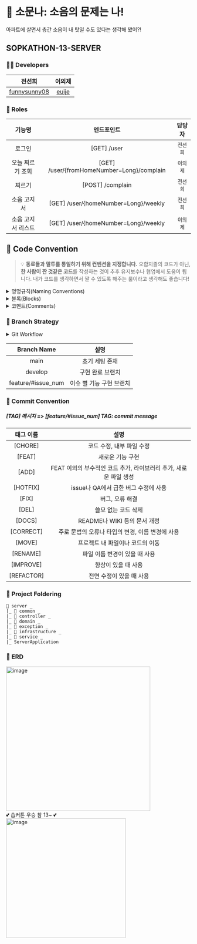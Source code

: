 # 📢 소문나: 소음의 문제는 나!
아파트에 살면서 층간 소음이 내 탓일 수도 있다는 생각해 봤어?!

## SOPKATHON-13-SERVER 
 
### 🧑‍💻 Developers
| 전선희 | 이의제 |
| :---: | :---: | 
|[funnysunny08](https://github.com/funnysunny08)|[euije](https://github.com/euije)| 


 ### 🐾 Roles
| 기능명 | 엔드포인트 | 담당자 |
| :-----: | :---: | :---: |
| 로그인 | [GET] /user | `전선희` | 
| 오늘 찌르기 조회 | [GET] /user/{fromHomeNumber=Long}/complain | `이의제` | 
| 찌르기 | [POST] /complain | `전선희` | 
| 소음 고지서 | [GET] /user/{homeNumber=Long}/weekly | `전선희` | 
| 소음 고지서 리스트 | [GET] /user/{homeNumber=Long}/weekly | `이의제` | 

## 🙏 Code Convention

> 💡 **동료들과 말투를 통일하기 위해 컨벤션을 지정합니다.**
> 오합지졸의 코드가 아닌, **한 사람이 짠 것같은 코드**를 작성하는 것이 추후 유지보수나 협업에서 도움이 됩니다. 내가 코드를 생각하면서 짤 수 있도록 해주는 룰이라고 생각해도 좋습니다!

<details>
<summary>명명규칙(Naming Conventions)</summary>
<div markdown="1">

1. 이름으로부터 의도가 읽혀질 수 있게 쓴다.

-   ex)

    ```jsx
    // bad
    function q() {
        // ...stuff...
    }

    // good
    function query() {
        // ..stuff..
    }
    ```

2. 오브젝트, 함수, 그리고 인스턴스에는 `camelCase`를 사용한다.

-   ex)
    ```jsx
    // bad
    const OBJEcttsssss = {};
    const this_is_my_object = {};
    function c() {}

    // good
    const thisIsMyObject = {};
    function thisIsMyFunction() {}
    ```

3. 클래스나 constructor에는 `PascalCase`를 사용한다.

-   ex)
    ```jsx
    // bad
    function user(options) {
        this.name = options.name;
    }

    const bad = new user({
        name: 'nope',
    });

    // good
    class User {
        constructor(options) {
            this.name = options.name;
        }
    }

    const good = new User({
        name: 'yup',
    });
    ```

4. 함수 이름은 동사 + 명사 형태로 작성한다.
   ex) `postUserInformation( )`
5. 약어 사용은 최대한 지양한다.
6. 이름에 네 단어 이상이 들어가면 팀원과 상의를 거친 후 사용한다
 </div>
 </details>

<details>
<summary>블록(Blocks)</summary>
<div markdown="1">

1. 복수행의 블록에는 중괄호({})를 사용한다.

-   ex)
    ```jsx
    // bad
    if (test)
      return false;

    // good
    if (test) return false;

    // good
    if (test) {
      return false;
    }

    // bad
    function() { return false; }

    // good
    function() {
      return false;
    }

    ```

2. 복수행 블록의 `if` 와 `else` 를 이용하는 경우 `else` 는 `if` 블록 끝의 중괄호( } )와 같은 행에 위치시킨다.

-   ex)
    ```java
    // bad
    if (test) {
    thing1();
    thing2();
    }
    else {
    thing3();
    }

    // good
    if (test) {
      thing1();
      thing2();
    } else {
      thing3();
    }

    ```
</div>
</details>

<details>
<summary>코멘트(Comments)</summary>
<div markdown="1">

1. 복수형의 코멘트는 `/** ... */` 를 사용한다.

-   ex)
    ```jsx
    // good
    /**
     * @param {String} tag
     * @return {Element} element
     */
    
    function make(tag) {
        // ...stuff...

        return element;
    }
    ```

2. 단일 행의 코멘트에는 `//` 을 사용하고 코멘트를 추가하고 싶은 코드의 상부에 배치한다. 그리고 코멘트의 앞에 빈 행을 넣는다.

-   ex)
    ```jsx
    // bad
    const active = true; // is current tab

    // good
    // is current tab
    const active = true;

    // good
    function getType() {
        console.log('fetching type...');

        // set the default type to 'no type'
        const type = this._type || 'no type';

        return type;
    }

    ```
</div>
</details>


### 🌿 Branch Strategy

<details>
<summary>Git Workflow</summary>
<div markdown="1">       

```
main → develop → feature/#issue_num
issue_num : issue 번호에 맞게 생성

1. issue 생성
2. local - feature/#issue_num 에서 각자 기능 작업 (issue_num : issue 번호에 맞게 생성)
3. remote - feature/#issue_num 에 Push
4. remote - develop 으로 PR
5. 코드 리뷰 후 Confirm 받고 remote - develop Merge
6. remote - develop 에 Merge 될 때 마다 모든 팀원 local - develop pull 받아 최신 상태 유지
 ```

</div>
</details>


| Branch Name | 설명 |
| :---: | :-----: |
| main | 초기 세팅 존재 |
| develop | 구현 완료 브랜치 |
| feature/#issue_num | 이슈 별 기능 구현 브랜치 |


### 📌 Commit Convention

##### [TAG] 메시지 => [feature/#issue_num] TAG: commit message

| 태그 이름  |                             설명                             |
| :--------: | :----------------------------------------------------------: |
|  [CHORE]   |                  코드 수정, 내부 파일 수정                   |
|   [FEAT]   |                       새로운 기능 구현                       |
|   [ADD]    | FEAT 이외의 부수적인 코드 추가, 라이브러리 추가, 새로운 파일 생성 |
|  [HOTFIX]  |             issue나 QA에서 급한 버그 수정에 사용             |
|   [FIX]    |                       버그, 오류 해결                        |
|   [DEL]    |                     쓸모 없는 코드 삭제                      |
|   [DOCS]   |                 README나 WIKI 등의 문서 개정                 |
| [CORRECT]  |       주로 문법의 오류나 타입의 변경, 이름 변경에 사용       |
|   [MOVE]   |               프로젝트 내 파일이나 코드의 이동               |
|  [RENAME]  |                파일 이름 변경이 있을 때 사용                 |
| [IMPROVE]  |                     향상이 있을 때 사용                      |
| [REFACTOR] |                   전면 수정이 있을 때 사용                   |


### 📁 Project Foldering
```
📁 server _
|_ 📁 common _
|_ 📁 controller _
|_ 📁 domain _
|_ 📁 exception _
|_ 📁 infrastructure _
|_ 📁 service _
|_ ServerApplication
```

### 🥫 ERD
<img width="393" alt="image" src="https://github.com/funnysunny08/Algorithm-java/assets/88873302/49a48444-05cb-4995-b06d-bdff7ac38cfb">
<br/>
💕 솝커톤 우승 참 13~ 💕
<br/>
<img width="326" alt="image" src="https://github.com/funnysunny08/Algorithm-java/assets/88873302/4ff0438a-9339-47ad-9387-f8400a78e7df">


